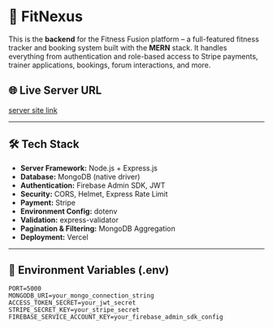 # 💪 FitNexus 

This is the **backend** for the Fitness Fusion platform – a full-featured fitness tracker and booking system built with the **MERN** stack. It handles everything from authentication and role-based access to Stripe payments, trainer applications, bookings, forum interactions, and more.


## 🌐 Live Server URL

[server site link](https://fitnexus-production.up.railway.app//)

---

## 🛠️ Tech Stack

- **Server Framework:** Node.js + Express.js
- **Database:** MongoDB (native driver)
- **Authentication:** Firebase Admin SDK, JWT
- **Security:** CORS, Helmet, Express Rate Limit
- **Payment:** Stripe
- **Environment Config:** dotenv
- **Validation:** express-validator
- **Pagination & Filtering:** MongoDB Aggregation
- **Deployment:** Vercel

---

## 🔐 Environment Variables (.env)

```env
PORT=5000
MONGODB_URI=your_mongo_connection_string
ACCESS_TOKEN_SECRET=your_jwt_secret
STRIPE_SECRET_KEY=your_stripe_secret
FIREBASE_SERVICE_ACCOUNT_KEY=your_firebase_admin_sdk_config
```